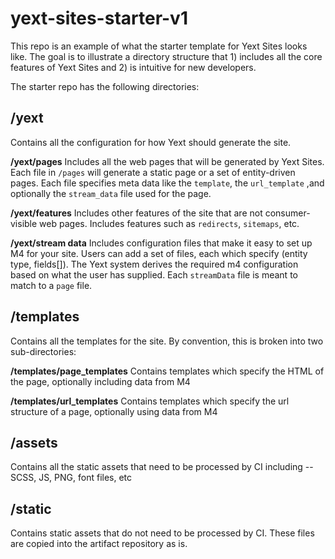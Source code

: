 # yext-sites-starter-v1

This repo is an example of what the starter template for Yext Sites looks like. The goal is to illustrate a directory structure that 1) includes all the core features of Yext Sites and 2) is intuitive for new developers.  

The starter repo has the following directories:  

## /yext 
Contains all the configuration for how Yext should generate the site. 

**/yext/pages** 
Includes all the web pages that will be generated by Yext Sites. Each file in `/pages` will generate a static page or a set of entity-driven pages. Each file specifies meta data like the `template`, the `url_template` ,and optionally the `stream_data` file used for the page.  

**/yext/features** 
Includes other features of the site that are not consumer-visible web pages. Includes features such as `redirects`, `sitemaps`, etc. 

**/yext/stream data**
Includes configuration files that make it easy to set up M4 for your site. Users can add a set of files, each which specify (entity type, fields[]). The Yext system derives the required m4 configuration based on what the user has supplied. Each `streamData` file is meant to match to a `page` file.  

## /templates 
Contains all the templates for the site. By convention, this is broken into two sub-directories:  

**/templates/page_templates** 
Contains templates which specify the HTML of the page, optionally including data from M4 

**/templates/url_templates** 
Contains templates which specify the url structure of a page, optionally using data from M4

## /assets 
Contains all the static assets that need to be processed by CI including -- SCSS, JS, PNG, font files, etc 

## /static
Contains static assets that do not need to be processed by CI. These files are copied into the artifact repository as is. 





